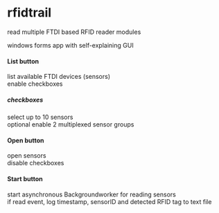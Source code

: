 # rfidtrail
read multiple FTDI based RFID reader modules

windows forms app with self-explaining GUI

<h4>List button</h4>
list available FTDI devices (sensors)<br/>
enable checkboxes
<h5>checkboxes</h5>
select up to 10 sensors<br/>
optional enable 2 multiplexed sensor groups 
<h4>Open button</h4>
open sensors<br/>
disable checkboxes
<h4>Start button</h4>
start asynchronous Backgroundworker for reading sensors<br/>
if read event, log timestamp, sensorID and detected RFID tag to text file<br/>
        
